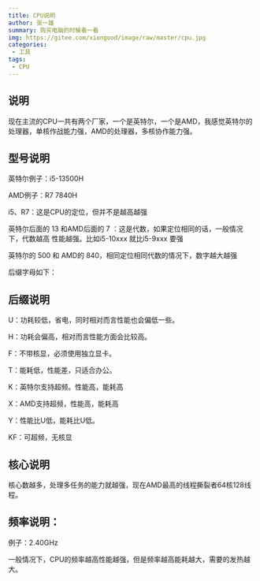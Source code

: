 ```yaml
---
title: CPU说明
author: 张一雄
summary: 购买电脑的时候看一看
img: https://gitee.com/xiongood/image/raw/master/cpu.jpg
categories:
 - 工具
tags:
 - CPU
---
```


## 说明

现在主流的CPU一共有两个厂家，一个是英特尔，一个是AMD，我感觉英特尔的处理器，单核作战能力强，AMD的处理器，多核协作能力强。

## 型号说明

英特尔例子：i5-13500H

AMD例子：R7 7840H

i5、R7：这是CPU的定位，但并不是越高越强

英特尔后面的 13 和AMD后面的 7 ：这是代数，如果定位相同的话，一般情况下，代数越高 性能越强。比如i5-10xxx 就比i5-9xxx 要强

英特尔的 500 和 AMD的 840，相同定位相同代数的情况下，数字越大越强

后缀字母如下：

## 后缀说明

U：功耗较低，省电，同时相对而言性能也会偏低一些。

H：功耗会偏高，相对而言性能方面会比较高。

F：不带核显，必须使用独立显卡。

T：能耗低，性能差，只适合办公。

K：英特尔支持超频。性能高，能耗高

X：AMD支持超频，性能高，能耗高

Y：性能比U低，能耗比U低。

KF：可超频，无核显

## 核心说明

核心数越多，处理多任务的能力就越强，现在AMD最高的线程撕裂者64核128线程。

## 频率说明：

例子：2.40GHz

一般情况下，CPU的频率越高性能越强，但是频率越高能耗越大，需要的发热越大。

